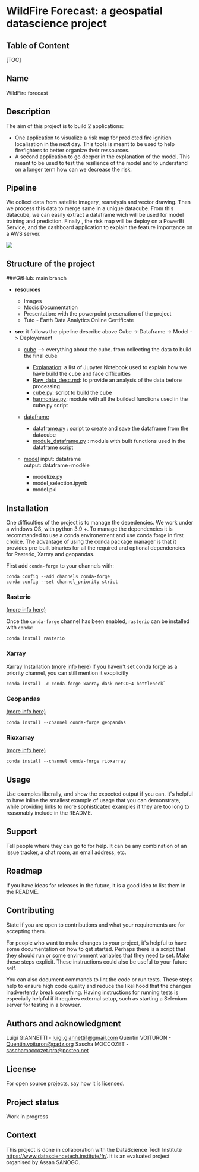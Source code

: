# WildFire Forecast: a geospatial datascience project

## Table of Content

[TOC]

## Name

WildFire forecast

## Description

The aim of this project is to build 2 applications:
- One application to visualize a risk map for predicted fire ignition localisation in the next day. This tools is meant to be used to help firefighters to better organize their ressources.
- A second application to go deeper in the explanation of the model. This meant to be used to test the resilience of the model and to understand on a longer term how can we decrease the risk.


## Pipeline

We collect data from satellite imagery, reanalysis and vector drawing. Then we process this data to merge same in a unique datacube. From this datacube, we can easily extract a dataframe wich will be used for model training and prediction.
Finally , the risk map will be deploy on a PowerBi Service, and the dashboard application to explain the feature importance on a AWS server.

![](https://github.com/Sliders122/wildfire/blob/main/resources/Image/data_pipeline.png?raw=true)


## Structure of the project

###GitHub: main branch

- **resources**
	- Images
	- Modis Documentation
	- Presentation: with the powerpoint presenation of the project
	- Tuto - Earth Data Analytics Online Certificate

- **src**: it follows the pipeline describe above Cube -> Dataframe -> Model -> Deployement
	- [cube](https://github.com/Sliders122/wildfire/tree/main/src/cube) --> everything about the cube. from collecting the data to build the final cube
		- [Explanation](https://github.com/Sliders122/wildfire/tree/main/src/cube/explanation): a list of Jupyter Notebook used to explain how we have build the cube and face difficulties
		- [Raw_data_desc.md](https://github.com/Sliders122/wildfire/blob/main/src/cube/Raw_data_desc.md): to provide an analysis of the data before processing
		- [cube.py](https://github.com/Sliders122/wildfire/blob/main/src/cube/cube.py): script to build the cube
		- [harmonize.py](https://github.com/Sliders122/wildfire/blob/main/src/cube/harmonize.py): module with all the builded functions used in the cube.py script

	- [dataframe](https://github.com/Sliders122/wildfire/tree/main/src/dataframe)
		- [dataframe.py](https://github.com/Sliders122/wildfire/blob/main/src/dataframe/dataframe.py) : script to create and save the dataframe from the datacube
		- [module_dataframe.py](https://github.com/Sliders122/wildfire/blob/main/src/dataframe/module_dataframe.py) : module with built functions used in the dataframe script
		
	- [model](https://github.com/Sliders122/wildfire/tree/main/src/model) 
input: dataframe  
output: dataframe+modèle
		- modelize.py
		- model_selection.ipynb
		- model.pkl

## Installation

One difficulties of the project is to manage the depedencies. We work under a windows OS, with python 3.9 +.
To manage the dependencies it is recommanded to use a conda environement and use conda forge in first choice. The advantage of using the conda package manager is that it provides pre-built binaries for all the required and optional dependencies for Rasterio, Xarray and geopandas.

First add `conda-forge` to your channels with:

```
conda config --add channels conda-forge
conda config --set channel_priority strict
```

### Rasterio

[(more info here)](https://github.com/conda-forge/rasterio-feedstock#installing-rasterio)

Once the `conda-forge` channel has been enabled, `rasterio` can be installed with `conda`:

```
conda install rasterio
```

### Xarray

Xarray Installation [(more info here)](https://docs.xarray.dev/en/stable/getting-started-guide/installing.html) if you haven't set conda forge as a priority channel, you can still mention it excplicitly

```
conda install -c conda-forge xarray dask netCDF4 bottleneck`
````

### Geopandas

[(more info here)](https://geopandas.org/en/stable/getting_started/install.html)

```
conda install --channel conda-forge geopandas
```

### Rioxarray

[(more info here)](https://github.com/conda-forge/rioxarray-feedstock)

```
conda install --channel conda-forge rioxarray
```

## Usage

Use examples liberally, and show the expected output if you can. It's helpful to have inline the smallest example of usage that you can demonstrate, while providing links to more sophisticated examples if they are too long to reasonably include in the README.

## Support

Tell people where they can go to for help. It can be any combination of an issue tracker, a chat room, an email address, etc.

## Roadmap

If you have ideas for releases in the future, it is a good idea to list them in the README.

## Contributing

State if you are open to contributions and what your requirements are for accepting them.

For people who want to make changes to your project, it's helpful to have some documentation on how to get started. Perhaps there is a script that they should run or some environment variables that they need to set. Make these steps explicit. These instructions could also be useful to your future self.

You can also document commands to lint the code or run tests. These steps help to ensure high code quality and reduce the likelihood that the changes inadvertently break something. Having instructions for running tests is especially helpful if it requires external setup, such as starting a Selenium server for testing in a browser.

## Authors and acknowledgment

Luigi GIANNETTI - luigi.giannetti1@gmail.com
Quentin VOITURON - Quentin.voituron@gadz.org
Sascha MOCCOZET - saschamoccozet.pro@posteo.net

## License

For open source projects, say how it is licensed.

## Project status

Work in progress

## Context

This project is done in collaboration with the DataScience Tech Institute https://www.datasciencetech.institute/fr/. It is an evaluated project organised by Assan SANOGO.
